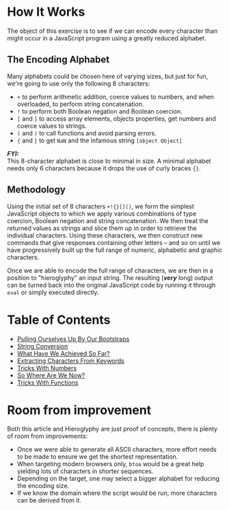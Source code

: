 
# How It Works

The object of this exercise is to see if we can encode every character than might occur in a JavaScript program using a greatly reduced alphabet.

## The Encoding Alphabet

Many alphabets could be chosen here of varying sizes, but just for fun, we're going to use only the following 8 characters:

* `+` to perform arithmetic addition, coerce values to numbers, and when overloaded, to perform string concatenation.
* `!` to perform both Boolean negation and Boolean coercion.
* `[` and `]` to access array elements, objects properties, get numbers and coerce values to strings.
* `(` and `)` to call functions and avoid parsing errors.
* `{` and `}` to get `NaN` and the infamous string `[object Object]`

***FYI:***<br>
This 8-character alphabet is close to minimal in size.
A minimal alphabet needs only 6 characters because it drops the use of curly braces `{}`.

## Methodology

Using the initial set of 8 characters `+!{}[]()`, we form the simplest JavaScript objects to which we apply various combinations of type coercion, Boolean negation and string concatenation.
We then treat the returned values as strings and slice them up in order to retrieve the individual characters.
Using these characters, we then construct new commands that give responses containing other letters &ndash; and so on until we have progressively built up the full range of numeric, alphabetic and graphic characters.

Once we are able to encode the full range of characters, we are then in a position to "hieroglyphy" an input string.
The resulting (***very*** long) output can be turned back into the original JavaScript code by running it through `eval` or simply executed directly.

# Table of Contents

* [Pulling Ourselves Up By Our Bootstraps](./bootstraps.md)
* [String Conversion](./strings.md)
* [What Have We Achieved So Far?](./checkpoint1.md)
* [Extracting Characters From Keywords](./keywords.md)
* [Tricks With Numbers](./numbers.md)
* [So Where Are We Now?](./checkpoint2.md)
* [Tricks With Functions](./functions.md)

# Room from improvement

Both this article and Hieroglyphy are just proof of concepts, there is plenty of room from improvements:

* Once we were able to generate all ASCII characters, more effort needs to be made to ensure we get the shortest representation.
* When targeting modern browsers only, `btoa` would be a great help yielding lots of characters in shorter sequences.
* Depending on the target, one may select a bigger alphabet for reducing the encoding size.
* If we know the domain where the script would be run, more characters can be derived from it.
